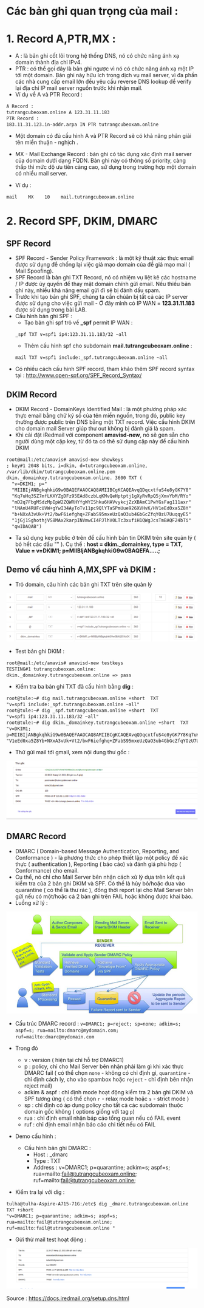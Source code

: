 # Các bản ghi quan trọng của mail : 

# 1. Record A,PTR,MX : 

- A : là bản ghi cốt lõi trong hệ thống DNS, nó có chức năng ánh xạ domain thành địa chỉ IPv4.
- PTR :  có thể gọi đây là bản ghi ngược vì nó có chức năng ánh xạ một IP tới một domain. Bản ghi này hữu ích trong dịch vụ mail server, vì đa phần các nhà cung cấp email lớn đều yêu cầu reverse DNS lookup để verify lại địa chỉ IP mail server nguồn trước khi nhận mail.
- Ví dụ về  A và PTR Record : 
```
A Record : 
tutrangcubeoxam.online A 123.31.11.183
PTR Record : 
183.11.31.123.in-addr.arpa IN PTR tutrangcubeoxam.online
```
- Một domain có đủ cấu hình A và PTR Record sẽ có khả năng phân giải tên miền thuận - nghịch . 

- MX - Mail Exchange Record : bản ghi có tác dụng xác định mail server của domain dưới dạng FQDN. Bản ghi này có thông số priority, càng thấp thì mức dộ ưu tiên càng cao, sử dụng trong trường hợp một domain có nhiều mail server.
- Ví dụ : 
```
mail    MX    10    mail.tutrangcubeoxam.online
```

# 2. Record SPF, DKIM, DMARC

## SPF Record
- SPF Record - Sender Policy Framework : là một kỹ thuật xác thực email được sử dụng để chống lại việc giả mạo domain của để giả mạo mail ( Mail Spoofing).
-  SPF Record là bản ghi TXT Record, nó có nhiệm vụ liệt kê các hostname / IP được ủy quyền để thay mặt domain chính gửi email. Nếu thiếu bản ghi này, nhiều khả năng email gửi đi sẽ bị đánh dấu spam. 
- Trước khi tạo bản ghi SPF, chúng ta cần chủân bị tất cả các IP server được sử dụng cho việc gửi mail - Ở đây mình có IP WAN = **123.31.11.183**  được sử dụng trong bài LAB.
- Cấu hình bản ghi SPF : 
    - Tạo bản ghi spf trỏ về **_spf** permit IP WAN : 
    ```
    _spf TXT v=spf1 ip4:123.31.11.183/32 ~all 
    ```
    - Thêm cấu hình spf cho subdomain **mail.tutrangcubeoxam.online** : 
    ```
    mail TXT v=spf1 include:_spf.tutrangcubeoxam.online ~all
    ```
- Có nhiều cách cấu hình SPF record, tham khảo thêm SPF record syntax tại : http://www.open-spf.org/SPF_Record_Syntax/

## DKIM Record 
- DKIM Record - DomainKeys Identified Mail : là một phương pháp xác thực email bằng chữ ký số của tên miền nguồn, trong đó, public key thường được public trên DNS bằng một TXT record. Việc cấu hình DKIM cho domain mail Server giúp thư out không bị đánh giá là spam.
- Khi cài đặt iRedmail với component **amavisd-new**, nó sẽ gen sẵn cho người dùng một cặp key, từ đó ta có thê sử dụng cặp này để cấu hình DKIM
```
root@mail:/etc/amavis# amavisd-new showkeys
; key#1 2048 bits, i=dkim, d=tutrangcubeoxam.online, /var/lib/dkim/tutrangcubeoxam.online.pem
dkim._domainkey.tutrangcubeoxam.online. 3600 TXT (
  "v=DKIM1; p="
  "MIIBIjANBgkqhkiG9w0BAQEFAAOCAQ8AMIIBCgKCAQEAvqQDqcxtfuS4e8yGK7Y8"
  "Kq7uHq3SZ7mfLKXYZgDFz95EAd8czbLqKMvQeHptptj1gXyRvRpQ5jXmvYbM/RYo"
  "mD2q7FbgMSdzMpIpW2ZQWRHYfgWYIShku6HAVvykcjZzXBAmC1PwYGsFag111axr"
  "lNAnU4RUFcUVW+gYwI34AyToTv11pc9QlYTaSPmUue926XVHvK/HV1eEd0xa5Z8Y"
  "b+NXxA3vUk+Vt2/bwF6iefghq+ZFabS95mxeUzQaO3ub4GbGcZfqYOzU7UuqqyE5"
  "1jGj1SghothjVS8MAx2karpINVmwCI4PJlhV0LTc3xufiH1QWgJcsTmBAQF24bTi"
  "qwIDAQAB")
```
- Ta sử dụng key public ở trên để cấu hình bản tin DKIM trên site quản lý ( bỏ hết các dấu "" ). Cụ thể : **host =  dkim._domainkey, type = TXT, Value = v=DKIM1; p=MIIBIjANBgkqhkiG9w0BAQEFA.....;**


## Demo về cấu hình A,MX,SPF và DKIM : 
- Trỏ domain, câu hình các bản ghi TXT trên site quản lý 
<img src = https://github.com/tulha161/tule/blob/main/iredmail/pic/demo1.png>

- Test bản ghi DKIM : 
```
root@mail:/etc/amavis# amavisd-new testkeys
TESTING#1 tutrangcubeoxam.online: dkim._domainkey.tutrangcubeoxam.online => pass
```
- Kiểm tra ba bản ghi TXT đã cấu hình bằng **dig** : 
```
root@tule:~# dig mail.tutrangcubeoxam.online +short  TXT
"v=spf1 include:_spf.tutrangcubeoxam.online ~all"
root@tule:~# dig _spf.tutrangcubeoxam.online +short  TXT
"v=spf1 ip4:123.31.11.183/32 ~all"
root@tule:~# dig dkim._domainkey.tutrangcubeoxam.online +short  TXT
"v=DKIM1; p=MIIBIjANBgkqhkiG9w0BAQEFAAOCAQ8AMIIBCgKCAQEAvqQDqcxtfuS4e8yGK7Y8Kq7uHq3SZ7mfLKXYZgDFz95EAd8czbLqKMvQeHptptj1gXyRvRpQ5jXmvYbM/RYomD2q7FbgMSdzMpIpW2ZQWRHYfgWYIShku6HAVvykcjZzXBAmC1PwYGsFag111axrlNAnU4RUFcUVW+gYwI34AyToTv11pc9QlYTaSPmUue926XVHvK/H" "V1eEd0xa5Z8Yb+NXxA3vUk+Vt2/bwF6iefghq+ZFabS95mxeUzQaO3ub4GbGcZfqYOzU7UuqqyE51jGj1SghothjVS8MAx2karpINVmwCI4PJlhV0LTc3xufiH1QWgJcsTmBAQF24bTiqwIDAQAB;"
```
- Thử gửi mail tới gmail, xem nội dung thư gốc :
<img src = https://github.com/tulha161/tule/blob/main/iredmail/pic/demo2.png> 

## DMARC Record 
- DMARC ( Domain-based Message Authentication, Reporting, and Conformance ) - là phương thức cho phép thiết lập một policy để  xác thực ( authentication ), Reporting ( báo cáo) và đánh giá phù hợp ( Conformance) cho email. 
- Cụ thể, nó chỉ cho Mail Server bên nhận cách xử lý dựa trên kết quả kiểm tra của 2 bản ghi DKIM và SPF. Có thể là hủy bỏ/hoặc đưa vào quarantine ( có thể là thư rác ), đồng thời report lại cho Mail Server bên gửi nếu có một/hoặc cả 2 bản ghi trên FAIL hoặc không được khai báo.
- Luồng xử lý : 

<img src = https://github.com/tulha161/tule/blob/main/iredmail/pic/DMARC.png>

- Cấu trúc DMARC record : ` v=DMARC1; p=reject; sp=none; adkim=s; aspf=s; rua=mailto:dmarc@mydomain.com; ruf=mailto:dmarc@mydomain.com ` 
- Trong đó 
  - v : version ( hiện tại chỉ hỗ trợ DMARC1)
  - p : policy, chỉ cho Mail Server bên nhận phải làm gì khi xác thực DMARC fail ( có thể chọn `none` - không có chỉ định gì, `quarantine` - chỉ định cách ly, cho vào spambox hoặc `reject` - chỉ định bên nhận reject mail)
  - adkim & aspf : chỉ định mode hoạt động kiểm tra 2 bản ghi DKIM và SPF tương ứng ( có thể chọn `r` - relax mode hoặc `s` - strict mode )
  - sp : chỉ định có áp dụng policy cho tất cả các subdomain thuộc domain gốc không ( options giống với tag `p`)
  - rua : chỉ định email nhận báp cáo tổng quan nếu có FAIL event
  - ruf : chỉ định email nhận báo cáo chi tiết nếu có FAIL

- Demo cấu hình :
  - Cấu hình bản ghi DMARC : 
    - Host : _dmarc
    - Type : TXT
    - Address : v=DMARC1; p=quarantine; adkim=s; aspf=s;   rua=mailto:fail@tutrangcubeoxam.online;  ruf=mailto:fail@tutrangcubeoxam.online;
- Kiểm tra lại với dig : 
```
tulha@tulha-Aspire-A715-71G:/etc$ dig _dmarc.tutrangcubeoxam.online TXT +short
"v=DMARC1; p=quarantine; adkim=s; aspf=s;  rua=mailto:fail@tutrangcubeoxam.online; ruf=mailto:fail@tutrangcubeoxam.online "
```
- Gửi thử mail test hoạt động : 

<img src = https://github.com/tulha161/tule/blob/main/iredmail/pic/testdmarc.png>


Source : https://docs.iredmail.org/setup.dns.html
